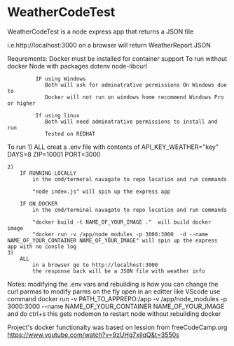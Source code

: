 # WeatherCodeTest
WeatherCodeTest is a node express app that returns a JSON file

i.e.http://localhost:3000 on a browser will return WeatherReport.JSON

Requrements: 
             Docker must be installed for container support 
             To run without docker Node with packages dotenv node-libcurl
           
             IF using Windows
                Both will ask for adminatrative permissions On Windows due to 
                Docker will not run on windows home recommend Windows Pro or higher
           
             If using linux 
                Both will need adminatrative permissions to install and run 
                Tested on REDHAT

To run
    1)
        ALL 
            creat a .env  file with contents of
                API_KEY_WEATHER="key"
                DAYS=8
                ZIP=10001 
                PORT=3000

    2)
        IF RUNNING LOCALLY
            in the cmd/termeral navagate to repo location and run commands
            
            "node index.js" will spin up the express app

        IF ON DOCKER
            in the cmd/terminal navagate to repo location and run commands
            
            "docker build -t NAME_OF_YOUR_IMAGE ."  will build docker image
            "docker run -v /app/node_modules -p 3000:3000  -d --name NAME_OF_YOUR_CONTAINER NAME_OF_YOUR_IMAGE" will spin up the express app with no consle log
    3)
        ALL
            in a browser go to http://localhost:3000 
            the response back will be a JSON file with weather info


Notes:
    modifying the .env vars and rebuilding is how you can change the curl parmas
    to modify parms on the fly open in an editter like VScode use command 
        docker run -v PATH_TO_APPREPO:/app  -v /app/node_modules -p 3000:3000   --name NAME_OF_YOUR_CONTAINER NAME_OF_YOUR_IMAGE
    and do ctrl+s this gets nodemon to restart node without rebuilding docker
    

Project's docker functionalty was based on lession from freeCodeCamp.org https://www.youtube.com/watch?v=9zUHg7xjIqQ&t=3550s

